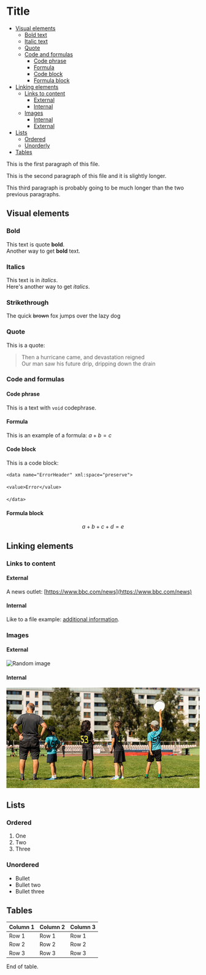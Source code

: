 # Title

- [Visual elements](#visual-elements)
  - [Bold text](#bold-text)
  - [Italic text](#italic-text)
  - [Quote](#quote)
  - [Code and formulas](#code-and-formulas)
    - [Code phrase](#code-phrase)
    - [Formula](#formula)
    - [Code block](#code-block)
    - [Formula block](#formula-block)
- [Linking elements](#linking-elements)
  - [Links to content](#links-to-content)
    - [External](#external)
    - [Internal](#internal)
  - [Images](#images)
    - [Internal](#internal-1)
    - [External](#external-1)
- [Lists](#lists)
  - [Ordered](#ordered)
  - [Unorderly](#unorderly)
- [Tables](#tables)

<!-- Example of paragraph of text with line break -->
This is the first paragraph of this file.

This is the second paragraph of this file and it is slightly longer.

This third paragraph is probably going to be much longer than the two previous paragraphs.

## Visual elements

### Bold

This text is quote **bold**.\
Another way to get __bold__ text.

### Italics

This text is in *italics*.\
Here's another way to get _italics_.

### Strikethrough

The quick ~~brown~~ fox jumps over the lazy dog

### Quote

This is a quote:
> Then a hurricane came, and devastation reigned\
> Our man saw his future drip, dripping down the drain

### Code and formulas

#### Code phrase

This is a text with `void` codephrase.

#### Formula

This is an example of a formula: $a+b=c$

#### Code block

This is a code block:

```
<data name="ErrorHeader" xml:space="preserve">

<value>Error</value>

</data>
```

#### Formula block

$$
a+b+c+d = e
$$

## Linking elements

### Links to content

#### External

A news outlet: [https://www.bbc.com/news](https://www.bbc.com/news)

#### Internal

Like to a file example: [additional information](reference.md).

### Images

#### External

![Random image](https://skythis.pl/wp-content/uploads/2022/12/gdzie-zajecia-ultimate-frisbee-warszawa-min.jpg "ultimate frisbee kids")

#### Internal

![Frisbee kids](jak-zagrac-w-ultimate-warszawa.jpg "frisbee time!")

## Lists

### Ordered

1. One
2. Two
3. Three

### Unordered

* Bullet
* Bullet two
* Bullet three

## Tables

| Column 1           | Column 2                   | Column 3                       |
| ------------------ | -------------------------- | ------------------------------ |
| Row 1              | Row 1                      | Row 1                          |
| Row 2              | Row 2                      | Row 2                          |
| Row 3              | Row 3                      | Row 3                          |

End of table. 
